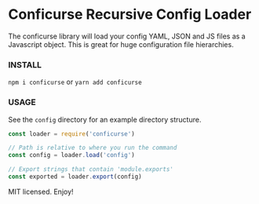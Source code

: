 # Conficurse Recursive Config Loader

The conficurse library will load your config YAML, JSON and JS files as a Javascript object. This is great for huge configuration file hierarchies.

### INSTALL
```npm i conficurse``` or ```yarn add conficurse```

### USAGE
See the ```config``` directory for an example directory structure.

```javascript
const loader = require('conficurse')

// Path is relative to where you run the command
const config = loader.load('config')

// Export strings that contain 'module.exports'
const exported = loader.export(config)

```

MIT licensed. Enjoy!
